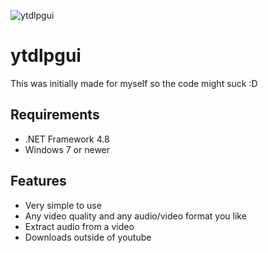 ![ytdlpgui](https://imgur.com/ibO7Gnl.png)
# ytdlpgui
This was initially made for myself so the code might suck :D
## Requirements
* .NET Framework 4.8
* Windows 7 or newer
## Features
* Very simple to use
* Any video quality and any audio/video format you like
* Extract audio from a video
* Downloads outside of youtube
